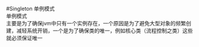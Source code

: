 #Singleton 单例模式  
单例模式  
主要是为了确保jvm中只有一个实例存在，一个原因是为了避免大型对象的频繁创建，减轻系统开销，一个是为了确保类的唯一，例如核心类（流程控制之类）这些就必须保证唯一